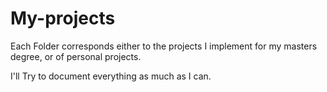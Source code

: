 My-projects
===========

Each Folder corresponds either to the projects I implement for my masters degree,
or of personal projects.

I'll Try to document everything as much as I can.
